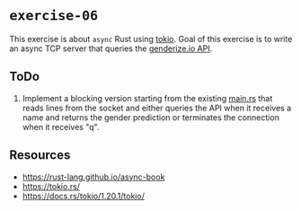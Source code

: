 # `exercise-06`
This exercise is about `async` Rust using [tokio](https://docs.rs/tokio/latest/tokio/index.html).
Goal of this exercise is to write an async TCP server that queries the [genderize.io API](https://genderize.io/).

## ToDo
1. Implement a blocking version starting from the existing [main.rs](src/main.rs) that reads lines from the socket and either queries the API when it receives a name and returns the gender prediction or terminates the connection when it receives "q".

## Resources
- https://rust-lang.github.io/async-book
- https://tokio.rs/
- https://docs.rs/tokio/1.20.1/tokio/
